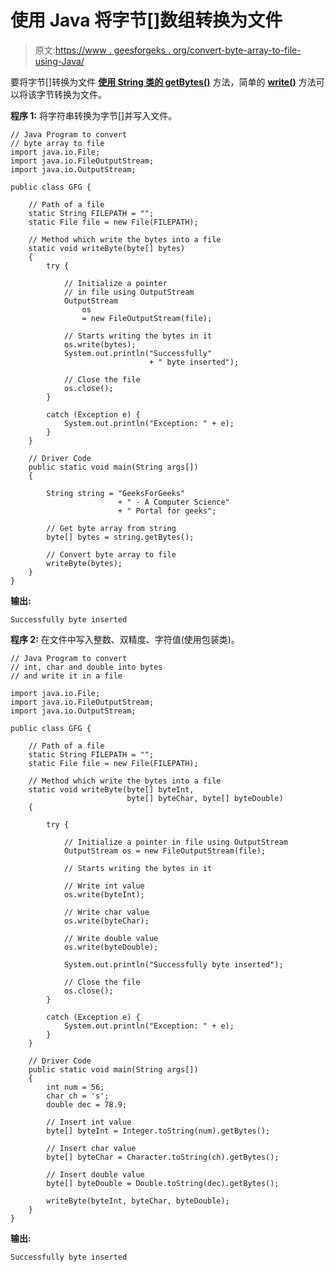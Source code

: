 # 使用 Java 将字节[]数组转换为文件

> 原文:[https://www . geesforgeks . org/convert-byte-array-to-file-using-Java/](https://www.geeksforgeeks.org/convert-byte-array-to-file-using-java/)

要将字节[]转换为文件 **[使用 String 类的 getBytes()](https://www.geeksforgeeks.org/java-lang-string-getbyte-java/)** 方法，简单的 **[write()](https://contribute.geeksforgeeks.org/java-io-outputstreamwriter-class-methods/)** 方法可以将该字节转换为文件。

**程序 1:** 将字符串转换为字节[]并写入文件。

```
// Java Program to convert
// byte array to file
import java.io.File;
import java.io.FileOutputStream;
import java.io.OutputStream;

public class GFG {

    // Path of a file
    static String FILEPATH = "";
    static File file = new File(FILEPATH);

    // Method which write the bytes into a file
    static void writeByte(byte[] bytes)
    {
        try {

            // Initialize a pointer
            // in file using OutputStream
            OutputStream
                os
                = new FileOutputStream(file);

            // Starts writing the bytes in it
            os.write(bytes);
            System.out.println("Successfully"
                               + " byte inserted");

            // Close the file
            os.close();
        }

        catch (Exception e) {
            System.out.println("Exception: " + e);
        }
    }

    // Driver Code
    public static void main(String args[])
    {

        String string = "GeeksForGeeks"
                        + " - A Computer Science"
                        + " Portal for geeks";

        // Get byte array from string
        byte[] bytes = string.getBytes();

        // Convert byte array to file
        writeByte(bytes);
    }
}
```

**输出:**

```
Successfully byte inserted

```

**程序 2:** 在文件中写入整数、双精度、字符值(使用包装类)。

```
// Java Program to convert
// int, char and double into bytes
// and write it in a file

import java.io.File;
import java.io.FileOutputStream;
import java.io.OutputStream;

public class GFG {

    // Path of a file
    static String FILEPATH = "";
    static File file = new File(FILEPATH);

    // Method which write the bytes into a file
    static void writeByte(byte[] byteInt,
                          byte[] byteChar, byte[] byteDouble)
    {

        try {

            // Initialize a pointer in file using OutputStream
            OutputStream os = new FileOutputStream(file);

            // Starts writing the bytes in it

            // Write int value
            os.write(byteInt);

            // Write char value
            os.write(byteChar);

            // Write double value
            os.write(byteDouble);

            System.out.println("Successfully byte inserted");

            // Close the file
            os.close();
        }

        catch (Exception e) {
            System.out.println("Exception: " + e);
        }
    }

    // Driver Code
    public static void main(String args[])
    {
        int num = 56;
        char ch = 's';
        double dec = 78.9;

        // Insert int value
        byte[] byteInt = Integer.toString(num).getBytes();

        // Insert char value
        byte[] byteChar = Character.toString(ch).getBytes();

        // Insert double value
        byte[] byteDouble = Double.toString(dec).getBytes();

        writeByte(byteInt, byteChar, byteDouble);
    }
}
```

**输出:**

```
Successfully byte inserted

```